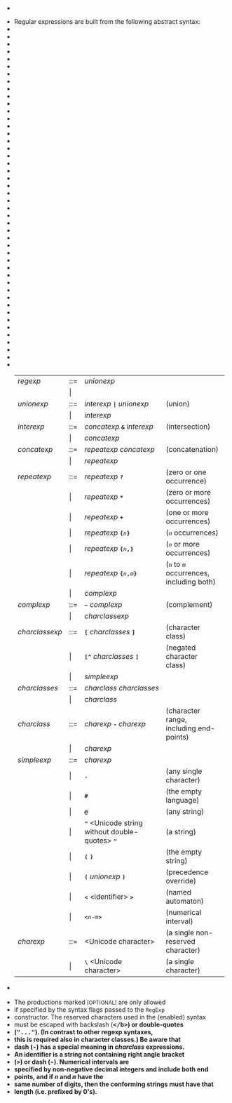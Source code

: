 <!--

    Licensed to the Apache Software Foundation (ASF) under one
    or more contributor license agreements.  See the NOTICE file
    distributed with this work for additional information
    regarding copyright ownership.  The ASF licenses this file
    to you under the Apache License, Version 2.0 (the
    "License"); you may not use this file except in compliance
    with the License.  You may obtain a copy of the License at

      http://www.apache.org/licenses/LICENSE-2.0

    Unless required by applicable law or agreed to in writing,
    software distributed under the License is distributed on an
    "AS IS" BASIS, WITHOUT WARRANTIES OR CONDITIONS OF ANY
    KIND, either express or implied.  See the License for the
    specific language governing permissions and limitations
    under the License.

-->

 * <p>
 * Regular expressions are built from the following abstract syntax:
 * <table border=0>
 * <tr><td><i>regexp</i></td><td>::=</td><td><i>unionexp</i></td><td></td><td></td></tr>
 * <tr><td></td><td>|</td><td></td><td></td><td></td></tr>
 *
 * <tr><td><i>unionexp</i></td><td>::=</td><td><i>interexp</i>&nbsp;<tt><b>|</b></tt>&nbsp;<i>unionexp</i></td><td>(union)</td><td></td></tr>
 * <tr><td></td><td>|</td><td><i>interexp</i></td><td></td><td></td></tr>
 *
 * <tr><td><i>interexp</i></td><td>::=</td><td><i>concatexp</i>&nbsp;<tt><b>&amp;</b></tt>&nbsp;<i>interexp</i></td><td>(intersection)</td><td><small>[OPTIONAL]</small></td></tr>
 * <tr><td></td><td>|</td><td><i>concatexp</i></td><td></td><td></td></tr>
 *
 * <tr><td><i>concatexp</i></td><td>::=</td><td><i>repeatexp</i>&nbsp;<i>concatexp</i></td><td>(concatenation)</td><td></td></tr>
 * <tr><td></td><td>|</td><td><i>repeatexp</i></td><td></td><td></td></tr>
 *
 * <tr><td><i>repeatexp</i></td><td>::=</td><td><i>repeatexp</i>&nbsp;<tt><b>?</b></tt></td><td>(zero or one occurrence)</td><td></td></tr>
 * <tr><td></td><td>|</td><td><i>repeatexp</i>&nbsp;<tt><b>*</b></tt></td><td>(zero or more occurrences)</td><td></td></tr>
 * <tr><td></td><td>|</td><td><i>repeatexp</i>&nbsp;<tt><b>+</b></tt></td><td>(one or more occurrences)</td><td></td></tr>
 * <tr><td></td><td>|</td><td><i>repeatexp</i>&nbsp;<tt><b>{</b><i>n</i><b>}</b></tt></td><td>(<tt><i>n</i></tt> occurrences)</td><td></td></tr>
 * <tr><td></td><td>|</td><td><i>repeatexp</i>&nbsp;<tt><b>{</b><i>n</i><b>,}</b></tt></td><td>(<tt><i>n</i></tt> or more occurrences)</td><td></td></tr>
 * <tr><td></td><td>|</td><td><i>repeatexp</i>&nbsp;<tt><b>{</b><i>n</i><b>,</b><i>m</i><b>}</b></tt></td><td>(<tt><i>n</i></tt> to <tt><i>m</i></tt> occurrences, including both)</td><td></td></tr>
 * <tr><td></td><td>|</td><td><i>complexp</i></td><td></td><td></td></tr>
 *
 * <tr><td><i>complexp</i></td><td>::=</td><td><tt><b>~</b></tt>&nbsp;<i>complexp</i></td><td>(complement)</td><td><small>[OPTIONAL]</small></td></tr>
 * <tr><td></td><td>|</td><td><i>charclassexp</i></td><td></td><td></td></tr>
 *
 * <tr><td><i>charclassexp</i></td><td>::=</td><td><tt><b>[</b></tt>&nbsp;<i>charclasses</i>&nbsp;<tt><b>]</b></tt></td><td>(character class)</td><td></td></tr>
 * <tr><td></td><td>|</td><td><tt><b>[^</b></tt>&nbsp;<i>charclasses</i>&nbsp;<tt><b>]</b></tt></td><td>(negated character class)</td><td></td></tr>
 * <tr><td></td><td>|</td><td><i>simpleexp</i></td><td></td><td></td></tr>
 *
 * <tr><td><i>charclasses</i></td><td>::=</td><td><i>charclass</i>&nbsp;<i>charclasses</i></td><td></td><td></td></tr>
 * <tr><td></td><td>|</td><td><i>charclass</i></td><td></td><td></td></tr>
 *
 * <tr><td><i>charclass</i></td><td>::=</td><td><i>charexp</i>&nbsp;<tt><b>-</b></tt>&nbsp;<i>charexp</i></td><td>(character range, including end-points)</td><td></td></tr>
 * <tr><td></td><td>|</td><td><i>charexp</i></td><td></td><td></td></tr>
 *
 * <tr><td><i>simpleexp</i></td><td>::=</td><td><i>charexp</i></td><td></td><td></td></tr>
 * <tr><td></td><td>|</td><td><tt><b>.</b></tt></td><td>(any single character)</td><td></td></tr>
 * <tr><td></td><td>|</td><td><tt><b>#</b></tt></td><td>(the empty language)</td><td><small>[OPTIONAL]</small></td></tr>
 * <tr><td></td><td>|</td><td><tt><b>@</b></tt></td><td>(any string)</td><td><small>[OPTIONAL]</small></td></tr>
 * <tr><td></td><td>|</td><td><tt><b>"</b></tt>&nbsp;&lt;Unicode string without double-quotes&gt;&nbsp;<tt><b>"</b></tt></td><td>(a string)</td><td></td></tr>
 * <tr><td></td><td>|</td><td><tt><b>(</b></tt>&nbsp;<tt><b>)</b></tt></td><td>(the empty string)</td><td></td></tr>
 * <tr><td></td><td>|</td><td><tt><b>(</b></tt>&nbsp;<i>unionexp</i>&nbsp;<tt><b>)</b></tt></td><td>(precedence override)</td><td></td></tr>
 * <tr><td></td><td>|</td><td><tt><b>&lt;</b></tt>&nbsp;&lt;identifier&gt;&nbsp;<tt><b>&gt;</b></tt></td><td>(named automaton)</td><td><small>[OPTIONAL]</small></td></tr>
 * <tr><td></td><td>|</td><td><tt><b>&lt;</b><i>n</i>-<i>m</i><b>&gt;</b></tt></td><td>(numerical interval)</td><td><small>[OPTIONAL]</small></td></tr>
 *
 * <tr><td><i>charexp</i></td><td>::=</td><td>&lt;Unicode character&gt;</td><td>(a single non-reserved character)</td><td></td></tr>
 * <tr><td></td><td>|</td><td><tt><b>\</b></tt>&nbsp;&lt;Unicode character&gt;&nbsp;</td><td>(a single character)</td><td></td></tr>
 * </table>
 * <p>
 * The productions marked <small>[OPTIONAL]</small> are only allowed
 * if specified by the syntax flags passed to the <code>RegExp</code>
 * constructor.  The reserved characters used in the (enabled) syntax
 * must be escaped with backslash (<tt><b>\</b></tt>) or double-quotes
 * (<tt><b>"..."</b></tt>). (In contrast to other regexp syntaxes,
 * this is required also in character classes.)  Be aware that
 * dash (<tt><b>-</b></tt>) has a special meaning in <i>charclass</i> expressions.
 * An identifier is a string not containing right angle bracket
 * (<tt><b>&gt;</b></tt>) or dash (<tt><b>-</b></tt>).  Numerical intervals are
 * specified by non-negative decimal integers and include both end
 * points, and if <tt><i>n</i></tt> and <tt><i>m</i></tt> have the
 * same number of digits, then the conforming strings must have that
 * length (i.e. prefixed by 0's).
